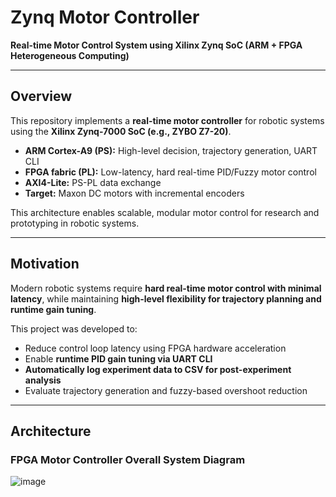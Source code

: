 # Zynq Motor Controller  

**Real-time Motor Control System using Xilinx Zynq SoC (ARM + FPGA Heterogeneous Computing)**  

---

## Overview

This repository implements a **real-time motor controller** for robotic systems using the **Xilinx Zynq-7000 SoC (e.g., ZYBO Z7-20)**.  

- **ARM Cortex-A9 (PS):** High-level decision, trajectory generation, UART CLI  
- **FPGA fabric (PL):** Low-latency, hard real-time PID/Fuzzy motor control  
- **AXI4-Lite:** PS-PL data exchange  
- **Target:** Maxon DC motors with incremental encoders  

This architecture enables scalable, modular motor control for research and prototyping in robotic systems.

---

## Motivation

Modern robotic systems require **hard real-time motor control with minimal latency**, while maintaining **high-level flexibility for trajectory planning and runtime gain tuning**.

This project was developed to:  
- Reduce control loop latency using FPGA hardware acceleration  
- Enable **runtime PID gain tuning via UART CLI**  
- **Automatically log experiment data to CSV for post-experiment analysis**  
- Evaluate trajectory generation and fuzzy-based overshoot reduction  

---

## Architecture
### FPGA Motor Controller Overall System Diagram 
![image](https://github.com/user-attachments/assets/83a3e31f-21b4-401d-a933-dd0cc1a0d481)



